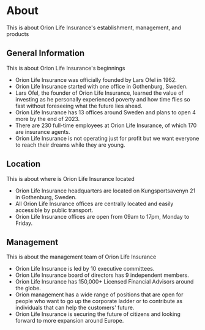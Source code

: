 # About

This is about Orion Life Insurance's establishment, management, and products

## General Information

This is about Orion Life Insurance's beginnings

- Orion Life Insurance was officially founded by Lars Ofel in 1962.
- Orion Life Insurance started with one office in Gothenburg, Sweden.
- Lars Ofel, the founder of Orion Life Insurance, learned the value of investing as he personally experienced poverty and how time flies so fast without foreseeing what the future lies ahead.
- Orion Life Insurance has 13 offices around Sweden and plans to open 4 more by the end of 2023.
- There are 230 full-time employees at Orion Life Insurance, of which 170 are insurance agents.
- Orion Life Insurance is not operating just for profit but we want everyone to reach their dreams while they are young.

## Location

This is about where is Orion Life Insurance located

- Orion Life Insurance headquarters are located on Kungsportsavenyn 21 in Gothenburg, Sweden.
- All Orion Life Insurance offices are centrally located and easily accessible by public transport.
- Orion Life Insurance offices are open from 09am to 17pm, Monday to Friday.

## Management

This is about the management team of Orion Life Insurance

- Orion Life Insurance is led by 10 executive committees.
- Orion Life Insurance board of directors has 9 independent members.
- Orion Life Insurance has 150,000+ Licensed Financial Advisors around the globe.
- Orion management has a wide range of positions that are open for people who want to go up the corporate ladder or to contribute as individuals that can help the customers' future.
- Orion Life Insurance is securing the future of citizens and looking forward to more expansion around Europe.